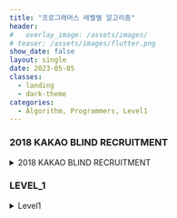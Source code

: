 ```yaml
---
title: "프로그래머스 레벨별 알고리즘"
header:
#   overlay_image: /assets/images/
# teaser: /assets/images/flutter.png
show_date: false
layout: single
date: 2023-05-05
classes:
  - landing
  - dark-theme
categories:
  - Algorithm, Programmers, Level1
---
```


### 2018 KAKAO BLIND RECRUITMENT


<details>
<summary> 2018 KAKAO BLIND RECRUITMENT </summary>
<div markdown="1">   

### [1차]캐시
- **문제 설명**

지도개발팀에서 근무하는 제이지는 지도에서 도시 이름을 검색하면 해당 도시와 관련된 맛집 게시물들을 데이터베이스에서 읽어 보여주는 서비스를 개발하고 있다.
이 프로그램의 테스팅 업무를 담당하고 있는 어피치는 서비스를 오픈하기 전 각 로직에 대한 성능 측정을 수행하였는데, 제이지가 작성한 부분 중 데이터베이스에서 게시물을 가져오는 부분의 실행시간이 너무 오래 걸린다는 것을 알게 되었다.
어피치는 제이지에게 해당 로직을 개선하라고 닦달하기 시작하였고, 제이지는 DB 캐시를 적용하여 성능 개선을 시도하고 있지만 캐시 크기를 얼마로 해야 효율적인지 몰라 난감한 상황이다.
어피치에게 시달리는 제이지를 도와, DB 캐시를 적용할 때 캐시 크기에 따른 실행시간 측정 프로그램을 작성하시오.

- 해결방법

먼저 문자에서 대문자와 소문자를 구분하지 않으므로 모든 소문자를 대문자로 바꿔주는 upeercase 함수를 사용하였다.

이후 캐시사이즈가 0인 경우는 예외 처리를 해주었고 이후 캐시사이즈는 1이상이므로 먼저 캐시사이즈에 1개의 캐시를 넣어주고 시작하였다. 이후 모든 도시를 돌면서 캐시에 있는지 확인하고 있다면 hit 없다면 miss를 계산하였다. 이 문제에서는 cache hit이더라도 해당 캐시는 사용을 했으므로 가장 마지막으로 보내주어야 한다가 포인트이다!

```c++
#include <string>
#include <vector>
#include <algorithm>
#include <iostream>

using namespace std;

string to_uppercase(string s){
    for(int i=0; i<s.size(); i++){
        if(s[i] >='a' && s[i] <='z'){
            s[i] = s[i] - 32;
        }
    }
    return s;
}

int solution(int cacheSize, vector<string> cities) {
    if(cacheSize==0) // 예외처리
        return cities.size() * 5;
    
    int answer = 5;
    vector<string>cache;
    cache.push_back(to_uppercase(cities[0]));
                                                   
    int j = 0;
    for(int i=1; i<cacheSize; i++){
        for(j=0; j<cache.size(); j++){
            if(cache[j] == to_uppercase(cities[i])){ // hit
                cache.erase(cache.begin()+j);
                cache.push_back(to_uppercase(cities[i]));
                answer++;
                break;
            }
        }
        if(j==cache.size()){ // miss
            cache.push_back(to_uppercase(cities[i]));
            answer = answer + 5;
        }
    }
    
    
    for(int i=cacheSize; i<cities.size(); i++){
        for(j=0; j<cache.size(); j++){
            if(cache[j] == to_uppercase(cities[i])){ // cache hit
                cache.erase(cache.begin()+j);
                cache.push_back(to_uppercase(cities[i]));
                answer++;
                break;
            }
        }
        if(j==cache.size()){ // cache miss
            if(cache.size()==cacheSize)
                cache.erase(cache.begin());
            cache.push_back(to_uppercase(cities[i]));
            answer = answer + 5;
        }
    }
    return answer;
}
```

### [1차] 뉴스 클러스터링

- **문제 설명**

기사의 제목을 기준으로 "블라인드 전형"에 주목하는 기사와 "코딩 테스트"에 주목하는 기사로 나뉘는 걸 발견했다. 튜브는 이들을 각각 묶어서 보여주면 카카오 공채 관련 기사를 찾아보는 사용자에게 유용할 듯싶었다.
유사한 기사를 묶는 기준을 정하기 위해서 논문과 자료를 조사하던 튜브는 "자카드 유사도"라는 방법을 찾아냈다.
자카드 유사도는 집합 간의 유사도를 검사하는 여러 방법 중의 하나로 알려져 있다. 두 집합 A, B 사이의 자카드 유사도 J(A, B)는 두 집합의 교집합 크기를 두 집합의 합집합 크기로 나눈 값으로 정의된다.
예를 들어 집합 A = {1, 2, 3}, 집합 B = {2, 3, 4}라고 할 때, 교집합 A ∩ B = {2, 3}, 합집합 A ∪ B = {1, 2, 3, 4}이 되므로, 집합 A, B 사이의 자카드 유사도 J(A, B) = 2/4 = 0.5가 된다. 집합 A와 집합 B가 모두 공집합일 경우에는 나눗셈이 정의되지 않으니 따로 J(A, B) = 1로 정의한다.
자카드 유사도는 원소의 중복을 허용하는 다중집합에 대해서 확장할 수 있다. 다중집합 A는 원소 "1"을 3개 가지고 있고, 다중집합 B는 원소 "1"을 5개 가지고 있다고 하자. 이 다중집합의 교집합 A ∩ B는 원소 "1"을 min(3, 5)인 3개, 합집합 A ∪ B는 원소 "1"을 max(3, 5)인 5개 가지게 된다. 다중집합 A = {1, 1, 2, 2, 3}, 다중집합 B = {1, 2, 2, 4, 5}라고 하면, 교집합 A ∩ B = {1, 2, 2}, 합집합 A ∪ B = {1, 1, 2, 2, 3, 4, 5}가 되므로, 자카드 유사도 J(A, B) = 3/7, 약 0.42가 된다.
이를 이용하여 문자열 사이의 유사도를 계산하는데 이용할 수 있다. 문자열 "FRANCE"와 "FRENCH"가 주어졌을 때, 이를 두 글자씩 끊어서 다중집합을 만들 수 있다. 각각 {FR, RA, AN, NC, CE}, {FR, RE, EN, NC, CH}가 되며, 교집합은 {FR, NC}, 합집합은 {FR, RA, AN, NC, CE, RE, EN, CH}가 되므로, 두 문자열 사이의 자카드 유사도 J("FRANCE", "FRENCH") = 2/8 = 0.25가 된다.

- 해결방법
해당 문제는 코드 구현력만 있으면 해결 할 수 있는 난이도의 문제였다. 문제에서 대소문자 구분을 하지 않으므로 모든 문자는 대문자로 맞춰주고 시작했다. 이후 각각의 단어들은 2개의 쌍으로 나눠주어야 하며 이 때 알파벳이 아닌 문자가 포함된 경우는 제외하는 식으로 문자열을 전처리를 진행했다. 그 다음으로는 간단하다 하나의 문자열 vector에서 다른 문자열 vector를 순회하면서 같은 값이 있다면 교집합에 추가하고 없다면 합집합에 추가하는 방식으로 문제를 해결했다.

```c++
#include <string>
#include <algorithm>
#include <vector>

using namespace std;

string to_uppercase(string str){
    for(int i=0; i<str.length(); i++){
        if(str[i] >= 'a' && str[i] <= 'z')
            str[i] = str[i] - 32;
    }
    return str;
}

int clustering(vector<string>&s1, vector<string>&s2)
{
    // 있으면 새로운 교집합 
    // 없으면 s1 + 합집합
    if(s1.size() < s2.size()){
        vector<string>tmp = s1;
        s1  = s2;
        s2 = tmp;
    }
    vector<string>v1;
    vector<string>v2 = s1;
    int j = 0;
    for(int i=0; i<s2.size(); i++){
        string key = s2[i];
        bool check = false;
        for(j=0; j<s1.size(); j++){
            if(s1[j] == key){ // 교집합
                s1.erase(s1.begin() + j);
                v1.push_back(key);
                check = true;
                break;
            }
        }
        if(check == false) // s1+ 합집합
            v2.push_back(key);
    }
    return ((double)v1.size() / (double)v2.size()) * 65536;;
}


vector<string> cut_str(string from){
    vector<string>s;
    
    for(int i=0; i<from.length()-1; i++){
        string temp = "";
        if(from[i] >= 'A' && from[i] <='Z'){
            if(from[i+1] >= 'A' && from[i+1] <='Z'){
                temp += from[i];
                temp += from[i+1];
                s.push_back(temp);
            }
        }
    }
    return s;
}

int solution(string str1, string str2) {
    int answer = 0;
    str1 = to_uppercase(str1);
    str2 = to_uppercase(str2);
    vector<string>s1 = cut_str(str1);
    vector<string>s2 = cut_str(str2);
    if(s1.size() == 0 && s2.size()==0)
        return 65536;
    if(s1.size() == 0 || s2.size()==0)
        return 0;
    answer = clustering(s1, s2);
    return answer;
}
```

### [1차] 다트 게임
- **문제 설명**

카카오톡 게임별의 하반기 신규 서비스로 다트 게임을 출시하기로 했다. 다트 게임은 다트판에 다트를 세 차례 던져 그 점수의 합계로 실력을 겨루는 게임으로, 모두가 간단히 즐길 수 있다.
갓 입사한 무지는 코딩 실력을 인정받아 게임의 핵심 부분인 점수 계산 로직을 맡게 되었다. 다트 게임의 점수 계산 로직은 아래와 같다.
다트 게임은 총 3번의 기회로 구성된다.
각 기회마다 얻을 수 있는 점수는 0점에서 10점까지이다.
점수와 함께 Single(S), Double(D), Triple(T) 영역이 존재하고 각 영역 당첨 시 점수에서 1제곱, 2제곱, 3제곱 (점수1 , 점수2 , 점수3 )으로 계산된다.
옵션으로 스타상(*) , 아차상(#)이 존재하며 스타상(*) 당첨 시 해당 점수와 바로 전에 얻은 점수를 각 2배로 만든다. 아차상(#) 당첨 시 해당 점수는 마이너스된다.
스타상(*)은 첫 번째 기회에서도 나올 수 있다. 이 경우 첫 번째 스타상(*)의 점수만 2배가 된다. (예제 4번 참고)
스타상(*)의 효과는 다른 스타상(*)의 효과와 중첩될 수 있다. 이 경우 중첩된 스타상(*) 점수는 4배가 된다. (예제 4번 참고)
스타상(*)의 효과는 아차상(#)의 효과와 중첩될 수 있다. 이 경우 중첩된 아차상(#)의 점수는 -2배가 된다. (예제 5번 참고)
Single(S), Double(D), Triple(T)은 점수마다 하나씩 존재한다.
스타상(*), 아차상(#)은 점수마다 둘 중 하나만 존재할 수 있으며, 존재하지 않을 수도 있다.
0~10의 정수와 문자 S, D, T, *, #로 구성된 문자열이 입력될 시 총점수를 반환하는 함수를 작성하라.


- 해결방법
해당 문제는 별다른 예외케이스는 없는 문제였지만 입력으로 주어진 String을 주어진 조건에 맞게 나누는게 조금 까다로웠다 해당 문제는 총 3개의 파트로 나눠야 한다.
1. 점수
- 보너스 문자가 나오기 전까지 값을 점수로 취급
2. 보너스
- S,D,T 중 하나의 문자가 들어오면 보너스로 취급
3. 옵션 
- *, #가 들어오면 조건에 맞게 처리
이 중 옵션은 항상 주어지는 것은 아니다. 문자열을 3개의 파트로만 나눌 수 있다면 쉽게 해결이 가능하다.

```c++
#include <string>
#include <iostream>
#include <vector>
#include <cmath>
#include <vector>

using namespace std;

// 점수 0 ~ 10

// 보너스 S,D,T
// 각 점수를 보너스 만큼 제곱 S = 1, D = 2, T = 3

// *, #
// 스타상 : 해당 점수와 바로 전에 얻은 점수 2배
// 이전 값이 없는 경우 : 그 값만 2배
// 중복 된 경우 : 중첩된 스타상 4배
// 아차상과의 중복 : 아차상의 점수는 -2배
// 아차상 : 당첨 시 해당 점수 마이너스

vector<int> sep_bonus(string dartResult){
    vector<int>bonus;
    
    for(int i=0; i<dartResult.size(); i++){
        if(dartResult[i] == 'S'){
            bonus.push_back(1);
        }
        else if(dartResult[i] == 'D')
            bonus.push_back(2);
        else if(dartResult[i] == 'T')
            bonus.push_back(3);
    }
    return bonus;
}

vector<int> sep_socre(string dartResult){
    vector<int>bonus = sep_bonus(dartResult);
    vector<char>opt(3);
    vector<int>scores;
    int idx = 0;
    int score = 0;
    int count = 0;
    
    for(int i=0; i<dartResult.size(); i++){
        score = 0;
        idx = 0;
        if(dartResult[i+idx]>= '0' && dartResult[i+idx] <='9'){
            while(dartResult[i+idx]>= '0' && dartResult[i+idx] <='9'){
                score *= 10;
                score += dartResult[i+idx] -48;
                idx++;
            }
            int temp = pow(score, bonus[count++]);
            scores.push_back(temp);
        }
        if(dartResult[i+idx] == '*')
            opt[count-1] = '*';
        else if(dartResult[i+idx] == '#')
            opt[count-1] = '#';
        i = i + idx;
    }
    
    
    for(int i=0; i<opt.size(); i++){       
        if(i==0 && opt[i] == '*'){
            // 시작 하자마자 2배 찬스인 경우 그 값만 2배
            scores[i] = scores[i]*2; 
        }
        else if(opt[i] == '*'){ // 스타상의 경우
            scores[i] = scores[i] *2; 
            scores[i-1] = scores[i-1] *2;
        }
        else if(opt[i] == '#'){ //아차상의 경우 그 값만 -
            scores[i] = scores[i] * -1;
        }
    }
    return scores;
}

void print(vector<int>&V){
    for(auto v: V)
        cout << v << " ";
    cout << "\n";
}

int solution(string dartResult) {
    int answer = 0;
    vector<int>scores = sep_socre(dartResult);
    // print(scores);
    for(auto score : scores){
        answer += score;
    }
    return answer;
}
```

### [3차] 압축
- **문제 설명**

신입사원 어피치는 카카오톡으로 전송되는 메시지를 압축하여 전송 효율을 높이는 업무를 맡게 되었다. 메시지를 압축하더라도 전달되는 정보가 바뀌어서는 안 되므로, 압축 전의 정보를 완벽하게 복원 가능한 무손실 압축 알고리즘을 구현하기로 했다.
어피치는 여러 압축 알고리즘 중에서 성능이 좋고 구현이 간단한 LZW(Lempel–Ziv–Welch) 압축을 구현하기로 했다. LZW 압축은 1983년 발표된 알고리즘으로, 이미지 파일 포맷인 GIF 등 다양한 응용에서 사용되었다.


- 해결방법
해당 문제는 map을 이용하여 사전에 값을 넣고 그 key value를 통해 정답을 찾아가는 방식이다. map 관련해서 아직 미숙하여 시간이 오래 걸렸다.
- map[key] => 해당 방식으로 map의 접근하면 바로 그 key값에 값을 바꾸는 것이므로 초기화하는 경우가 아니면 사용하지 않는다.
- map.at(key) => key값으로 접근하고자 한다면 at을 이용하여 접근해야 한다.
- map.count(key) => 해당 방식으로 key값의 존재 여부를 확인할 수도 있다.

```c++
#include <string>
#include <vector>
#include <map>

using namespace std;

vector<int> solution(string msg) {
    vector<int> answer;
    map<string, int>map;
    int i = 1;
    for(i=1; i<= 26; i++){
        string str = "";
        str = 'A' + i-1;
        map.insert(make_pair(str,i));
    }
    // 길이가 1인경우 조건에 맞게 사전 생성
    
    string compare = "";
    for(int j=0; j<msg.size(); j++){
        compare = compare + msg[j];
        if(map.count(compare) == 0){ // 현재 입력과 일치치하는 가장 긴 문자열 w이 없다면
            map.insert(make_pair(compare, i++)); // 해당 값을 사전에 등록
            compare.erase(compare.end()-1); // 맨 마지막 글자를 삭제
            answer.push_back(map.at(compare)); // 입력값을 제외한 이전 문자열에 대한 사전값 등록
            compare = msg[j]; // 문자 갱신
        }        
    }
    answer.push_back(map.at(compare));
    return answer;
}
```

</div>
</details>

 




### LEVEL_1

<details>
<summary> Level1 </summary>
<div markdown="1">   

### 1. 추억 점수
- 문제 설명 :  그리워하는 사람의 이름을 담은 문자열 배열 name, 각 사람별 그리움 점수를 담은 정수 배열 yearning, 각 사진에 찍힌 인물의 이름을 담은 이차원 문자열 배열 photo가 매개변수로 주어질 때, 사진들의 추억 점수를 photo에 주어진 순서대로 배열에 담아 return하는 solution 함수를 완성하시오.

- 해결 방법 : 각각의 사람당 그리움 점수를 map 자료구조로 담아준 후 해당 사진에서 등장한 인물들을 map구조에서 seach한 후 값들을 총합해주는 식으로 해결하였다.

```c++
#include <string>
#include <vector>
#include <map>

using namespace std;

vector<int> solution(vector<string> name, vector<int> yearning, vector<vector<string>> photo) {
    vector<int> answer;
    map<string, int>m;
    
    for(int i=0; i<name.size(); i++)
    {
        m.insert(pair(name[i], yearning[i]));
    }
    
    for(int i= 0; i< photo.size(); i++)
    {
        int sum = 0;
        for(int j=0; j<photo[i].size(); j++){
            sum += m[photo[i][j]];
        }
        answer.push_back(sum);
    }
    return answer;
}

```

### 2. 음양 더하기
- 문제 설명 : 어떤 정들이 있습니다. 이 정수들의 절댓값을 차례대로 담은 정수 배열 absolutes와 이 정수들의 부호를 차례대로 담은 불리언 배열 signs가 매개변수로 주어집니다. 실제 정수들의 합을 구하여 return 하도록 solution 함수를 완성하시오.

- 해결 방법 : 단순하게 flase값에는 -를 곱해주고 true값은 그대로 더해주는식으로 해결이 가능하다.

```c++
#include <iostream>
#include <algorithm>
#include <string>
#include <vector>

using namespace std;

int solution(vector<int> absolutes, vector<bool> signs) {
    int answer = 0;
    
    for(int i=0; i<absolutes.size(); i++)
    {
        if(signs[i] == true)
        {
            answer += absolutes[i];
        }
        else
            answer += absolutes[i] * -1;
    }
    
    return answer;
}
```

### 3. 없는 숫자 더하기
- 문제 설명 : 0부터 9까지의 숫자 중 일부가 들어있는 정수 배열 numbers가 매개변수로 주어집니다. numbers에서 찾을 수 없는 0부터 9까지의 숫자를 모두 찾아 더한 수를 return 하도록 solution 함수를 완성하시오.

- 해결 방법 : 기존 numbers 배열을 정렬 후 0~9까지 있는 vector와 비교하여 만약 vector에는 있지만 numbers에 없다면 정답값을 더해주는 방식으로 해결하였으며 효율성은 고려하지 않아도 되는 문제였으므로 쉽게 해결 가능했다.

```c++
#include <string>
#include <vector>
#include <algorithm>
#include <iostream>

using namespace std;

int solution(vector<int> numbers) {
    sort(numbers.begin(), numbers.end());
    vector<int>v(10, 0);
    bool check = false;
    int answer = 0;
    for(int i=0; i<v.size(); i++)
        v[i] = i;
    for(int i=0; i<v.size(); i++)
    {
        check =false;
        for(int j=0; j<numbers.size(); j++)
        {
            if(v[i] == numbers[j])
            {
                check = true;
                break;
            }
            check = false;
        }
        if(check==false)
            answer += v[i];
    }
    return answer;
}
```

### 4. 약수의 개수와 덧셈
- 문제 설명 : 두 정수 left와 right가 매개변수로 주어집니다. left부터 right까지의 모든 수들 중에서, 약수의 개수가 짝수인 수는 더하고, 약수의 개수가 홀수인 수는 뺀 수를 return 하도록 solution 함수를 완성하시오

- 해결 방법 : 해당 문제는 시간복잡도를 고려할 필요 없이 해당 수의 약수의 개수를 구한 후 약수의 개수의 홀짝에 맞춰 계산을 해주면 쉽게 해결이 가능한 문제이다.

```c++
#include <string>
#include <vector>

using namespace std;

int count(int n)
{
    int answer = 0;
    for(int i=1; i<=n; i++)
    {
        if(n%i ==0)
            answer++;
    }
    return answer;
}

int solution(int left, int right) {
    int answer = 0;
    int cnt = 0;
    
    for(int i=left; i<= right; i++)
    {
        cnt = count(i);
        if(cnt % 2==0)
            answer += i;
        else
            answer -= i;
    }
    return answer;
}
```

### 5. 예산
- 문제 설명 : 부서별로 신청한 금액이 들어있는 배열 d와 예산 budget이 매개변수로 주어질 때, 최대 몇 개의 부서에 물품을 지원할 수 있는지 return 하도록 solution 함수를 완성해주세요.

- 해결 방법 : 해당 문제는 예산 Vector를 정렬하여 현재 값들을 더해서 예산을 초과하면 멈추면 된다.

```c++
#include <iostream>
#include <algorithm>
#include <stdio.h>
#include <string>
#include <vector>

using namespace std;

int solution(vector<int> d, int budget) {
    int answer = 0;
    sort(d.begin(), d.end());
    
    int sum = 0;
    for(int i=0; i<d.size(); i++)
    {
        if(sum + d[i] <= budget){
            sum += d[i];
            answer++;
        }
        else
            break;
    }
    
    
    return answer;
}
```

### 6. 삼총사
- 문제 설명 : 한국중학교 학생들의 번호를 나타내는 정수 배열 number가 매개변수로 주어질 때, 학생들 중 삼총사를 만들 수 있는 방법의 수를 return 하도록 solution 함수를 완성하세요.

- 해결 방법 : 브루트포스 방식으로 해결해도 시간초과가 나지 않는다 따라서 3중포문을 이용하여 하나씩 비교하여 총합이 0이되면 방법의 수를 1개씩 늘려주는 방식으로 해결이 가능하다.

```c++
#include <string>
#include <vector>
#include <algorithm>

using namespace std;

int solution(vector<int> number) {
    int answer = 0;
    int sum = 0;
    
    for(int i=0; i<number.size()-2; i++){
        sum = number[i];
        for(int j=i+1; j<number.size()-1; j++){
            sum += number[j];
            for(int k=j+1; k<number.size(); k++){
                sum += number[k];
                if(sum ==0)
                    answer++;
                sum = sum - number[k];
            }
            sum = sum - number[j];
        }
    }
    return answer;
}
```

### 7. 비밀지도
- 문제 설명 : 네오가 프로도의 비상금을 손에 넣을 수 있도록, 비밀지도의 암호를 해독하는 작업을 도와줄 프로그램을 작성하라.

- 해결 방법 : 해당 문제는 진법 변환만 할 수 있다면 어렵지 않게 해결할 수 있는 문제이다. c++ stl 라이브러리인 bitset을 사용하려고 했지만 bitset의 자리수 인자가 변수는 사용이 불가능하여 따로 진법 변환하는 함수를 만들어서 해결했다.

```c++
#include <string>
#include <vector>

using namespace std;

string dec_to_bi(int size, int n)
{
    string bi;
    for(int i=0; i<size; i++)
        bi += '0'; // 해당 자릿수 만큼 문자열 생성
    int idx = size-1;
    while(n){
        bi[idx--] = (n%2) + '0'; // 2진법으로 변환
        n = n/2;
    }
    return bi;
}

string concat(string a, string b)
{
    int size = a.size();
    string con_string ="";
    for(int i=0; i<size; i++){
        if(a[i] == '1' || b[i] =='1')
            con_string += '#'; // 둘 중 하나라도 1이라면 #
        else
            con_string += ' '; // 아니면 공백
    }
    return con_string;
}

vector<string> solution(int n, vector<int> arr1, vector<int> arr2) {
    
    vector<string> answer;
    
    for(int i=0; i<arr1.size(); i++){
        answer.push_back(concat(dec_to_bi(n, arr1[i]), dec_to_bi(n, arr2[i])));
    }

    return answer;
}
```

### 8. 숫자 문자열과 영단어
- 문제 설명 : 네오와 프로도가 숫자놀이를 하고 있습니다. 네오가 프로도에게 숫자를 건넬 때 일부 자릿수를 영단어로 바꾼 카드를 건네주면 프로도는 원래 숫자를 찾는 게임입니다.

- 해결 방법 : switch문 또는 if문으로 분기 처리를 하여 하드코딩하면 쉽게 해결가능

```c++
#include <string>
#include <vector>
#include <algorithm>
#include <iostream>

using namespace std;

int char_to_int(string str, int *answer, int idx)
{
    *answer = (*answer) * 10;  
    if(str[idx] == 'z'){
        *answer = (*answer) + 0;
        return 4;
    }
    else if(str[idx] == 'o'){
        *answer = (*answer) + 1;
        return 3;
    }
    else if(str[idx] == 't'){
        if(str[idx+1]== 'w'){
            *answer = (*answer) + 2;
            return 3;
        }
        else{
            *answer = (*answer) + 3;
            return 5;
        }
    }
    else if(str[idx] == 'f'){
        if(str[idx+1] == 'o'){
            *answer = (*answer) + 4;
            return 4;
        }
        else{
            *answer = (*answer) + 5;
            return 4;
        }
    }
    else if(str[idx] == 's'){
        if(str[idx+1] == 'i'){
            *answer = (*answer) + 6;
            return 3;
        }
        else{
            *answer = (*answer) + 7;
            return 5;
        }
    }
    else if(str[idx] == 'e'){
        *answer = (*answer) + 8;
        return 5;
    }
    else if(str[idx] == 'n'){
        *answer = (*answer) + 9;
        return 4;
    }
    else{
        *answer = (*answer) + str[idx] - '0';
        return 1;
    }
}

int solution(string s) {
    int answer = 0;
    int i = 0;
    while(i<s.size()){
        i = i + char_to_int(s, &answer, i);    
    }
    
    return answer;
}
```

### 9. 콜라문제
- 문제 설명 : 콜라를 받기 위해 마트에 주어야 하는 병 수 a, 빈 병 a개를 가져다 주면 마트가 주는 콜라 병 수 b, 상빈이가 가지고 있는 빈 병의 개수 n이 매개변수로 주어집니다. 상빈이가 받을 수 있는 콜라의 병 수를 return 하도록 solution 함수를 작성해주세요.

- 해결 방법 : 해당 문제는 주어진 조건을 적절하게 사용하여 식을 만드는 단순한 코드 구현문제로 약간의 수학적 지식과 코드 구현력만 있다면 쉽게 해결이 가능한 문제이다.

```c++
#include <string>
#include <vector>

using namespace std;

int solution(int a, int b, int n) {
    int answer = 0;
    while(n>=a){
        answer = answer + (n/a)*b;
        if(n%a ==0){
            n = (n/a)*b;
        }
        else{
            int remain = n%a;
            n = (n/a)*b + remain;
        }
    }
    return answer;
}
```

</div>
</details>

<!-- 
<details>
<summary>  </summary>
<div markdown="1">   

</div>
</details> -->



